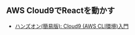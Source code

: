 ## AWS Cloud9でReactを動かす



- [ハンズオン(簡易版): Cloud9 (AWS CLI環境)入門](http://prototype-handson-cli.s3-website-ap-northeast-1.amazonaws.com/handson_light-aws_service/handson_light-aws_service-cloud9-environment-cloudshell/index.html "ハンズオン(簡易版): Cloud9 (AWS CLI環境)入門")
